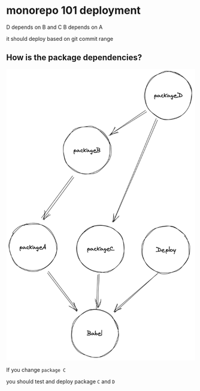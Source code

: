 # monorepo 101 deployment

D depends on B and C
B depends on A

it should deploy based on git commit range

## How is the package dependencies?

![monorepo](./monorepoDeps.png)

If you change `package C`

you should test and deploy package `C` and `D` 
